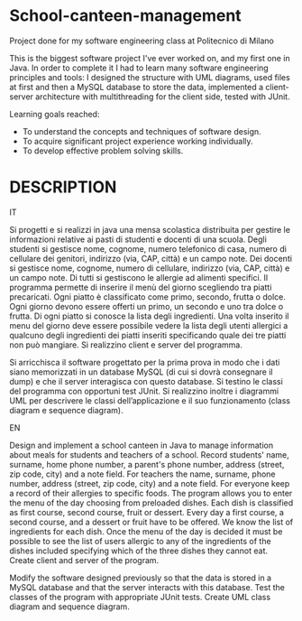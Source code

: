# School-canteen-management
Project done for my software engineering class at Politecnico di Milano

This is the biggest software project I've ever worked on, and my first one in Java.
In order to complete it I had to learn many software engineering principles and tools: I designed the structure with UML diagrams, used files at first and then a MySQL database to store the data, implemented a client-server architecture with multithreading for the client side, tested with JUnit.

Learning goals reached:
+ To understand the concepts and techniques of software design.
+ To acquire significant project experience working individually.
+ To develop effective problem solving skills.

# DESCRIPTION
IT

Si progetti e si realizzi in java una mensa scolastica distribuita per gestire le informazioni relative ai pasti di studenti e docenti di una scuola. 
Degli studenti si gestisce nome, cognome, numero telefonico di casa, numero di cellulare dei genitori, indirizzo (via, CAP, città) e un campo note. 
Dei docenti si gestisce nome, cognome, numero di cellulare, indirizzo (via, CAP, città) e un campo note.
Di tutti si gestiscono le allergie ad alimenti specifici.
Il programma permette di inserire il menù del giorno scegliendo tra piatti precaricati. Ogni piatto è classificato come primo, secondo, frutta o dolce. Ogni giorno devono essere offerti un primo, un secondo e uno tra dolce o frutta. Di ogni piatto si conosce la lista degli ingredienti.
Una volta inserito il menu del giorno deve essere possibile vedere la lista degli utenti allergici a qualcuno degli ingredienti dei piatti inseriti specificando quale dei tre piatti non può mangiare. 
Si realizzino client e server del programma.

Si arricchisca il software progettato per la prima prova in modo che i dati siano memorizzati in un database MySQL (di cui si dovrà consegnare il dump) e che il server interagisca con questo database.
Si testino le classi del programma con opportuni test JUnit.
Si realizzino inoltre i diagrammi UML per descrivere le classi dell’applicazione e il suo funzionamento (class diagram e sequence diagram).



EN

Design and implement a school canteen in Java to manage information about meals for students and teachers of a school.
Record students' name, surname, home phone number, a parent's phone number, address (street, zip code, city) and a note field.
For teachers the name, surname, phone number, address (street, zip code, city) and a note field.
For everyone keep a record of their allergies to specific foods.
The program allows you to enter the menu of the day choosing from preloaded dishes. Each dish is classified as first course, second course, fruit or dessert. Every day a first course, a second course, and a dessert or fruit have to be offered. We know the list of ingredients for each dish.
Once the menu of the day is decided it must be possible to see the list of users allergic to any of the ingredients of the dishes included specifying which of the three dishes they cannot eat.
Create client and server of the program.

Modify the software designed previously so that the data is stored in a MySQL database and that the server interacts with this database.
Test the classes of the program with appropriate JUnit tests.
Create UML class diagram and sequence diagram.

